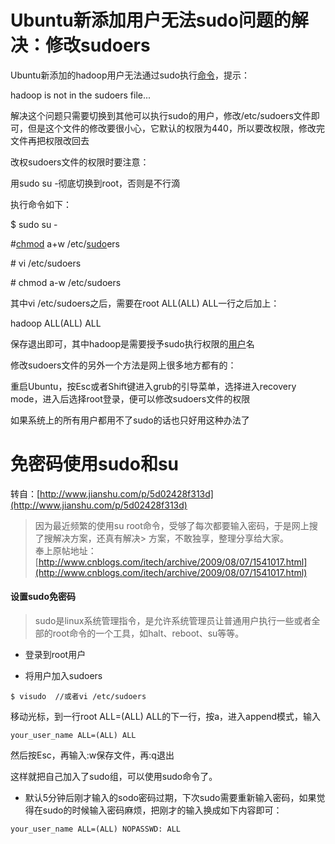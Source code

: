 # Ubuntu新添加用户无法sudo问题的解决：修改sudoers

Ubuntu新添加的hadoop用户无法通过sudo执行[命令](http://www.ahlinux.com/start/cmd/)，提示：

hadoop is not in the sudoers file...

解决这个问题只需要切换到其他可以执行sudo的用户，修改/etc/sudoers文件即可，但是这个文件的修改要很小心，它默认的权限为440，所以要改权限，修改完文件再把权限改回去

改权sudoers文件的权限时要注意：

用sudo su -彻底切换到root，否则是不行滴

执行命令如下：

$ sudo su -

\#[chmod](http://www.ahlinux.com/start/cmd/9052.html) a+w /etc/[sudo](http://www.ahlinux.com/start/cmd/2560.html)ers

\# vi /etc/sudoers

\# chmod a-w /etc/sudoers

其中vi /etc/sudoers之后，需要在root ALL\(ALL\) ALL一行之后加上：

hadoop ALL\(ALL\) ALL

保存退出即可，其中hadoop是需要授予sudo执行权限的[用户](http://www.ahlinux.com/start/base/9435.html)名

修改sudoers文件的另外一个方法是网上很多地方都有的：

重启Ubuntu，按Esc或者Shift键进入grub的引导菜单，选择进入recovery mode，进入后选择root登录，便可以修改sudoers文件的权限

如果系统上的所有用户都用不了sudo的话也只好用这种办法了

# 免密码使用sudo和su

转自：[http://www.jianshu.com/p/5d02428f313d](http://www.jianshu.com/p/5d02428f313d)

> 因为最近频繁的使用su root命令，受够了每次都要输入密码，于是网上搜了搜解决方案，还真有解决&gt;  方案，不敢独享，整理分享给大家。  
> 奉上原帖地址：  
> [http://www.cnblogs.com/itech/archive/2009/08/07/1541017.html](http://www.cnblogs.com/itech/archive/2009/08/07/1541017.html)

#### 设置sudo免密码

> sudo是linux系统管理指令，是允许系统管理员让普通用户执行一些或者全部的root命令的一个工具，如halt、reboot、su等等。

* 登录到root用户

* 将用户加入sudoers


```
$ visudo  //或者vi /etc/sudoers
```

移动光标，到一行root ALL=\(ALL\) ALL的下一行，按a，进入append模式，输入

`your_user_name ALL=(ALL) ALL`

然后按Esc，再输入:w保存文件，再:q退出

这样就把自己加入了sudo组，可以使用sudo命令了。

* 默认5分钟后刚才输入的sodo密码过期，下次sudo需要重新输入密码，如果觉得在sudo的时候输入密码麻烦，把刚才的输入换成如下内容即可：

`your_user_name ALL=(ALL) NOPASSWD: ALL`

